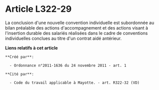 # Article L322-29

La conclusion d'une nouvelle convention individuelle est subordonnée au bilan préalable des actions d'accompagnement et des
actions visant à l'insertion durable des salariés réalisées dans le cadre de conventions individuelles conclues au titre d'un
contrat aidé antérieur.

**Liens relatifs à cet article**

	**Créé par**:

	  - Ordonnance n°2011-1636 du 24 novembre 2011 - art. 1

	**Cité par**:

	  - Code du travail applicable à Mayotte. - art. R322-32 (VD)
